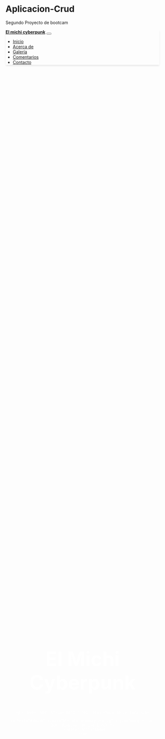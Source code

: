 # Aplicacion-Crud
Segundo Proyecto de bootcam

<!DOCTYPE html>
<html lang="es">
<head>
  <meta charset="UTF-8">
  <meta name="viewport" content="width=device-width, initial-scale=1.0">
  <title>Landing Page - Sala de lectura</title>
  <!-- Bootstrap CSS -->
  <link rel="stylesheet" href="https://stackpath.bootstrapcdn.com/bootstrap/4.5.2/css/bootstrap.min.css">
  <!-- Estilos personalizados -->
  <style>
    /* Importar Google Fonts */
    @import url('https://fonts.googleapis.com/css2?family=Roboto:wght@400;700&display=swap');
   
    /* Estilos generales */
    body {
      font-family: 'Roboto', sans-serif;
      background-color: #f8f9fa;
      margin: 0;
      padding: 0;
    }
   
    /* =========================
       Navbar
    ============================ */
    .navbar {
      box-shadow: 0 4px 6px -1px rgba(0,0,0,0.1);
    }
    .navbar-brand {
      font-weight: bold;
    }
   
    /* =========================
       Hero Section
    ============================ */
    .hero {
      background: url('https://naukas.com/fx/uploads/2013/02/img1-640x350.jpg') no-repeat center center;
      background-size: cover;
      color: white;
      position: relative;
      height: 100vh;
      display: flex;
      align-items: center;
      justify-content: center;
      text-align: center;
    }
    /* Overlay para mejorar la legibilidad */
    .hero::after {
      content: "";
      position: absolute;
      top: 0;
      left: 0;
      width: 100%;
      height: 100%;
      background-color: rgba(0, 0, 0, 0.6);
    }
    .hero-content {
      position: relative;
      z-index: 2;
    }
    .hero h1 {
      font-size: 4rem;
      font-weight: bold;
    }
   
    /* =========================
       About Section
    ============================ */
    .about {
      padding: 80px 0;
    }
    .about-img {
      max-width: 100%;
      border-radius: 8px;
    }
   
    /* =========================
       Gallery Section
       Uso de CSS Grid para imágenes simétricas
    ============================ */
    .gallery {
      padding: 80px 0;
      background-color: #fff;
    }
    .gallery-grid {
      display: grid;
      grid-template-columns: repeat(auto-fit, minmax(250px, 1fr));
      grid-gap: 20px;
    }
    /* Cada contenedor mantiene un aspect ratio fijo (4:3) */
    .gallery-item {
      position: relative;
      width: 100%;
      height: 0;
      padding-bottom: 75%; /* Aspect ratio 4:3 */
      overflow: hidden;
      border-radius: 8px;
    }
    .gallery-item img {
      position: absolute;
      top: 0;
      left: 0;
      width: 100%;
      height: 100%;
      object-fit: cover; /* Recorta la imagen para llenar el contenedor */
    }
   
    /* =========================
       Testimonials Section
    ============================ */
    .testimonials {
      padding: 80px 0;
      background-color: #f1f1f1;
    }
    .testimonial {
      background: #fff;
      padding: 20px;
      border-radius: 8px;
      box-shadow: 0 4px 6px rgba(0,0,0,0.1);
      margin-bottom: 30px;
    }

  <meta charset="UTF-8" />
  <meta name="viewport" content="width=device-width, initial-scale=1" />
  <title>Testimonios</title>

  <!-- Bootstrap CSS -->
  <link href="https://cdn.jsdelivr.net/npm/bootstrap@5.3.3/dist/css/bootstrap.min.css" rel="stylesheet" />

  <!-- Estilos personalizados para los controles del carrusel -->
  <style>
    /* Quitamos los iconos originales */
    .carousel-control-prev-icon,
    .carousel-control-next-icon {
      display: none;
    }

    /* Botones con forma OVNI (ovalo ancho) */
    .carousel-control-prev,
    .carousel-control-next {
      background-color: rgba(0, 0, 0, 0.7);
      border-radius: 50px;
      width: 130px;
      height: 45px;
      display: flex;
      align-items: center;
      justify-content: center;
      top: 50%;
      transform: translateY(-50%);
      opacity: 0.85;
      transition: background-color 0.3s ease, opacity 0.3s ease;
      color: white;
      font-weight: 600;
      font-size: 1rem;
      text-transform: uppercase;
      border: 2px solid transparent;
      user-select: none;
      cursor: pointer;
    }

    .carousel-control-prev:hover,
    .carousel-control-next:hover {
      background-color: rgba(0, 0, 0, 0.9);
      opacity: 1;
      border-color: white;
    }

    /* Posicionar los botones un poco más adentro */
    .carousel-control-prev {
      left: 15px;
    }
    .carousel-control-next {
      right: 15px;
    }
   
    /* =========================
       Contact Section
    ============================ */
    #contact {
      background-color: #fff;
      padding: 80px 0;
    }
   
    /* =========================
       Footer
    ============================ */
    footer {
      background-color: #343a40;
      color: #ccc;
      padding: 20px 0;
    }
  </style>
</head>

<!-- Bootstrap Bundle JS (incluye Popper) -->
<script src="https://cdn.jsdelivr.net/npm/bootstrap@5.3.3/dist/js/bootstrap.bundle.min.js"></script>

<body>
  <!-- =========================
       Navbar
  ============================ -->
<nav class="navbar navbar-expand-lg navbar-light bg-light">
  <div class="container">
    <a class="navbar-brand" href="#">El michi cyberpunk</a>
    <button class="navbar-toggler" type="button" data-toggle="collapse" data-target="#navbarNav"
            aria-controls="navbarNav" aria-expanded="false" aria-label="Toggle navigation">
      <span class="navbar-toggler-icon"></span>
    </button>
    <div class="collapse navbar-collapse" id="navbarNav">
      <ul class="navbar-nav ml-auto">
        <li class="nav-item"><a class="nav-link" href="#hero">Inicio</a></li>
        <li class="nav-item"><a class="nav-link" href="#about">Acerca de</a></li>
        <li class="nav-item"><a class="nav-link" href="#gallery">Galería</a></li>
        <li class="nav-item"><a class="nav-link" href="#testimonials">Comentarios</a></li>
        <li class="nav-item"><a class="nav-link" href="#contact">Contacto</a></li>
      </ul>
    </div>
  </div>
</nav>

<style>
  /* Estilo al pasar el mouse por un enlace del menú */
  .navbar-nav .nav-link:hover {
    background-color: #000;        /* Fondo negro */
    color: #fff !important;        /* Texto blanco */
    box-shadow: 0 4px 8px rgba(0, 0, 0, 0.4);
    border-radius: 6px;
    padding: 6px 12px;
    transition: all 0.3s ease;
  }
</style>
 
  <!-- =========================
       Hero Section
  ============================ -->
  <section id="hero" class="hero">
  <div class="hero-content text-center">
    <h1>El Michi Cyberpunk</h1>
    
    <p class="lead" style="margin-top: 2cm;">Sala de lectura.</p>
    
    <a href="#about" class="btn btn-primary btn-lg" style="margin-top: 2cm; display: inline-block;">
      Conocer Actividades
    </a>
  </div>
  </section>
 
  <!-- =========================
       About Section
  ============================ -->
  <section id="about" class="about">
    <div class="container">
      <div class="row align-items-center">
        <!-- Texto descriptivo -->
        <div class="col-md-6">
          <h2>Acerca de Nosotros</h2>
          <p>Somos una sala de lectura en línea que disfruta de compartir esta actividad de diferentes maneras.</p>
          <p>No se necesita tener la lectura en libros físicos. Nos encanta compartir la lectura digital ya que consideramos que es más accesible a través de un teléfono celular.</p>
          <p>Te invitamos a compartir esta actividad sin que te sientas obligado a leer. El objetivo principal es compartir ideas en torno a un texto.</p>
          <p>Principalmente disfrutamos de contenido de ciencia ficción. Pero la sala está hecha para todos los gustos, todas las edades y todos los géneros literarios.</p>
        </div>
        <!-- Imagen descriptiva -->
        <div class="col-md-6">
          <img src="https://static.vecteezy.com/system/resources/previews/030/652/304/large_2x/cyberpunk-cat-neon-free-photo.jpg" alt="Acerca de nosotros" class="about-img" style="margin-left: 2cm">
        </div>
      </div>
    </div>
  </section>
 
  <!-- =========================
       Gallery Section
       Sección de Galería con 8 productos
  ============================ -->
  <section id="gallery" class="gallery">
  <div class="container">
    <h2 class="text-center mb-5">Galería</h2>
    <div class="gallery-grid d-flex flex-wrap justify-content-center gap-3">
      <!-- Producto 1 -->
      <div class="gallery-item">
        <img src="https://covers.storytel.com/jpg-640/9788445004760.8baca47a-b2f8-4a49-818b-969e173714d2?optimize=high&quality=70&width=600" alt="Producto 1" class="img-clickable">
      </div>
      <!-- Producto 2 -->
      <div class="gallery-item">
        <img src="https://imagessl0.casadellibro.com/a/l/s5/40/9788435021340.webp" alt="Producto 2" class="img-clickable">
      </div>
      <!-- Producto 3 -->
      <div class="gallery-item">
        <img src="https://www.elsotano.com/sotano_covers/9788418/9788418765148.jpg" alt="Producto 3" class="img-clickable">
      </div>
      <!-- Producto 4 -->
      <div class="gallery-item">
        <img src="https://blogger.googleusercontent.com/img/b/R29vZ2xl/AVvXsEiR7Ww5sx1TO6poz2N3Jy0m0khozarqXwp64VxnYF-0RK35kZL2tSnWlDRxVidbiiIwuQsFH10_uMCGaQHLzqmG01lg78XHTjFboGdL2C7Pek9JTRbRTCw4ySDrS8eCDjZ3FtOQAgcwwV-7/s320/Dune%252C+de+Frank+Herbert.jpg" alt="Producto 4" class="img-clickable">
      </div>
    </div>
  </div>
</section>

<!-- Modal de imagen -->
<div class="modal fade" id="imageModal" tabindex="-1" aria-labelledby="imageModalLabel" aria-hidden="true">
  <div class="modal-dialog modal-dialog-centered modal-xl">
    <div class="modal-content bg-dark">
      <div class="modal-body p-0 d-flex justify-content-center align-items-center" style="height: 100vh;">
        <img src="" alt="Vista previa" id="modalImage" class="img-fluid modal-img" />
      </div>
    </div>
  </div>
</div>

<style>
  .gallery-grid {
    display: flex;
    flex-wrap: wrap;
    justify-content: center;
    gap: 20px;
  }

  .gallery-item {
    width: 200px;
    height: 300px;
    overflow: hidden;
    border-radius: 8px;
    box-shadow: 0 2px 8px rgba(0, 0, 0, 0.2);
    cursor: pointer;
  }

  .gallery-item img {
    width: 100%;
    height: 100%;
    object-fit: cover;
    transition: transform 0.3s ease;
  }

  .gallery-item img:hover {
    transform: scale(1.05);
  }

  .modal-img {
    max-height: 90vh;         /* Imagen no supera el 90% de la pantalla */
    max-width: 95vw;          /* Ancho máximo del viewport */
    object-fit: contain;      /* Asegura que se vea toda sin recorte */
    border-radius: 10px;
  }

  .modal-content {
    background-color: transparent;
    border: none;
    box-shadow: none;
  }
</style>

<!-- JavaScript para mostrar la imagen en el modal -->
<script>
  document.querySelectorAll('.img-clickable').forEach(img => {
    img.addEventListener('click', function () {
      const modalImg = document.getElementById('modalImage');
      modalImg.src = this.src;
      const imageModal = new bootstrap.Modal(document.getElementById('imageModal'));
      imageModal.show();
    });
  });
</script>

<!-- Bootstrap JS (asegúrate de incluir esto si no lo tienes ya) -->
<script src="https://cdn.jsdelivr.net/npm/bootstrap@5.3.3/dist/js/bootstrap.bundle.min.js"></script>
 
  <!-- =========================
       Testimonials Section
  ============================ -->
 <section id="testimonials" class="testimonials">
    <div class="container">
      <h2 class="text-center mb-5">Comentarios</h2>

      <div id="testimonialCarousel" class="carousel slide carousel-fade" data-bs-ride="carousel" data-bs-interval="8000">
        <div class="carousel-inner text-center">

          <div class="carousel-item active">
            <div class="testimonial mx-auto" style="max-width: 700px;">
              <p>"Me encanta el círculo de lectura por la noche. Disfruto compartir ideas y me sirve para relajarme entre semana sin salir de casa".</p>
              <h5 class="mt-3">Andres Manuel López Obrador</h5>
            </div>
          </div>

          <div class="carousel-item">
            <div class="testimonial mx-auto" style="max-width: 700px;">
              <p>"Alberto es un buen moderador. Fomenta la participación y también nos invita a que nosotros propongamos lecturas para las sesiones".</p>
              <h5 class="mt-3">Cucho</h5>
            </div>
          </div>

          <div class="carousel-item">
            <div class="testimonial mx-auto" style="max-width: 700px;">
              <p>"Les recomiendo participar en las actividades. Me gusta que no siento como si debiera leer por obligación como en la escuela y disfruto más la lectura".</p>
              <h5 class="mt-3">Kevin Mier</h5>
            </div>
          </div>

          <div class="carousel-item">
            <div class="testimonial mx-auto" style="max-width: 700px;">
              <p>"Me fascina la ciencia ficción y creo que encontré el lugar correcto para explorar, literalmente, nuevos mundos".</p>
              <h5 class="mt-3">Melisandre Olague</h5>
            </div>
          </div>

          <div class="carousel-item">
            <div class="testimonial mx-auto" style="max-width: 700px;">
              <p>"No sabía cuánto existía referente a la ciencia ficción. Lo mejor es que no solo leemos, sino también vemos películas y las comentamos".</p>
              <h5 class="mt-3">Kariniwi</h5>
            </div>
          </div>

        </div>

        <!-- Controles -->
        <button class="carousel-control-prev" type="button" data-bs-target="#testimonialCarousel" data-bs-slide="prev">
          <span class="carousel-control-prev-icon" aria-hidden="true"></span>
          <span class="visually-hidden">Anterior</span>
        </button>
        <button class="carousel-control-next" type="button" data-bs-target="#testimonialCarousel" data-bs-slide="next">
          <span class="carousel-control-next-icon" aria-hidden="true"></span>
          <span class="visually-hidden">Siguiente</span>
        </button>
      </div>
    </div>
  </section>

  <!-- Bootstrap JS Bundle (incluye Popper) -->
  <script src="https://cdn.jsdelivr.net/npm/bootstrap@5.3.3/dist/js/bootstrap.bundle.min.js"></script>

 
  <!-- =========================
       Contact Section
  ============================ -->
  <section id="contact" class="py-5">
  <div class="container">
    <h2 class="text-center mb-5">Contacto</h2>
    <div class="row">
      <div class="col-md-8 offset-md-2">
        <form id="contactForm">
          <!-- Alerta de validación -->
          <div id="alertaCampos" class="alert alert-danger d-none" role="alert">
            Faltan campos por llenar.
          </div>

          <!-- Campo de nombre -->
          <div class="form-group">
            <label for="name">Nombre</label>
            <input type="text" class="form-control" id="name" placeholder="Ingresa tu nombre" required>
          </div>

          <!-- Campo de correo -->
          <div class="form-group">
            <label for="email">Correo electrónico</label>
            <input type="email" class="form-control" id="email" placeholder="Ingresa tu correo" required>
          </div>

          <!-- Campo de mensaje -->
          <div class="form-group">
            <label for="message">Mensaje</label>
            <textarea class="form-control" id="message" rows="5" placeholder="Escribe tu mensaje" required></textarea>
          </div>

          <!-- Género literario favorito -->
          <div class="form-group">
            <label for="genero">Género literario favorito</label>
            <select class="form-control" id="genero" required>
              <option value="" disabled selected>Selecciona un género</option>
              <option value="fantasia">Fantasía</option>
              <option value="ciencia-ficcion">Ciencia Ficción</option>
              <option value="romance">Romance</option>
              <option value="misterio">Misterio</option>
              <option value="no-ficcion">No ficción</option>
              <option value="otro">Otro</option>
            </select>
          </div>

          <!-- Actividades disponibles -->
          <div class="form-group">
            <label>¿En qué actividad deseas participar?</label><br>
            <div class="form-check">
              <input class="form-check-input actividad" type="checkbox" id="circulo" value="circulo">
              <label class="form-check-label" for="circulo">Círculo de lectura</label>
            </div>
            <div class="form-check">
              <input class="form-check-input actividad" type="checkbox" id="blog" value="blog">
              <label class="form-check-label" for="blog">Reseñas en blog</label>
            </div>
            <div class="form-check">
              <input class="form-check-input actividad" type="checkbox" id="video" value="video">
              <label class="form-check-label" for="video">Video-reseñas</label>
            </div>
          </div>

          <!-- Botón de enviar -->
          <button type="submit" class="btn btn-primary btn-block">Enviar</button>
        </form>
      </div>
    </div>
  </div>
</section>

<!-- Script para validación y almacenamiento -->
<script>
  const form = document.getElementById("contactForm");
  const alerta = document.getElementById("alertaCampos");

  // Cargar datos guardados si existen
  window.addEventListener("DOMContentLoaded", () => {
    const data = JSON.parse(localStorage.getItem("contactFormData"));
    if (data) {
      document.getElementById("name").value = data.name || "";
      document.getElementById("email").value = data.email || "";
      document.getElementById("message").value = data.message || "";
      document.getElementById("genero").value = data.genero || "";

      const actividades = document.querySelectorAll(".actividad");
      actividades.forEach(input => {
        input.checked = data.actividades?.includes(input.value);
      });
    }
  });

  // Validación y guardado
  form.addEventListener("submit", function(event) {
    event.preventDefault(); // Detener envío

    alerta.classList.add("d-none");

    const name = document.getElementById("name");
    const email = document.getElementById("email");
    const message = document.getElementById("message");
    const genero = document.getElementById("genero");
    const actividades = document.querySelectorAll(".actividad");

    let campos = [name, email, message, genero];
    let actividadSeleccionada = false;

    actividades.forEach(act => {
      if (act.checked) actividadSeleccionada = true;
    });

    let campoFaltante = campos.find(campo => !campo.value || campo.value === "");

    if (campoFaltante) {
      alerta.classList.remove("d-none");
      campoFaltante.focus();
      return;
    }

    if (!actividadSeleccionada) {
      alerta.classList.remove("d-none");
      actividades[0].focus();
      return;
    }

    // Guardar en localStorage
    const datosFormulario = {
      name: name.value,
      email: email.value,
      message: message.value,
      genero: genero.value,
      actividades: Array.from(actividades)
        .filter(act => act.checked)
        .map(act => act.value)
    };

    localStorage.setItem("contactFormData", JSON.stringify(datosFormulario));

    alert("Formulario enviado correctamente. Los datos se han guardado.");
    form.reset();
  });
</script>

<!-- Script de validación -->
<script>
  document.getElementById("contactForm").addEventListener("submit", function(event) {
    event.preventDefault(); // Evita el envío del formulario hasta validar

    const alerta = document.getElementById("alertaCampos");
    alerta.classList.add("d-none");

    const name = document.getElementById("name");
    const email = document.getElementById("email");
    const message = document.getElementById("message");
    const genero = document.getElementById("genero");
    const actividades = document.querySelectorAll(".actividad");

    let campos = [name, email, message, genero];
    let actividadSeleccionada = false;

    actividades.forEach(act => {
      if (act.checked) actividadSeleccionada = true;
    });

    // Encuentra el primer campo vacío
    let campoFaltante = campos.find(campo => !campo.value || campo.value === "");

    if (campoFaltante) {
      alerta.classList.remove("d-none");
      campoFaltante.focus();
      return;
    }

    if (!actividadSeleccionada) {
      alerta.classList.remove("d-none");
      actividades[0].focus();
      return;
    }

    // Si todo está bien, puedes enviar el formulario o mostrar mensaje de éxito
    // Por ahora mostramos un mensaje en consola
    console.log("Formulario enviado correctamente");
    alert("Formulario enviado correctamente");
    this.reset();
  });
</script>
 
  <!-- =========================
       Footer
  ============================ -->
  <footer class="text-center">
    <div class="container">
      <p>&copy; 2025 MiProducto, Inc. Todos los derechos reservados.</p>
    </div>
  </footer>
 
  <!-- Scripts de Bootstrap y jQuery -->
  <script src="https://code.jquery.com/jquery-3.5.1.slim.min.js"></script>
  <script src="https://cdn.jsdelivr.net/npm/bootstrap@4.5.2/dist/js/bootstrap.bundle.min.js"></script>
</body>
</html>
